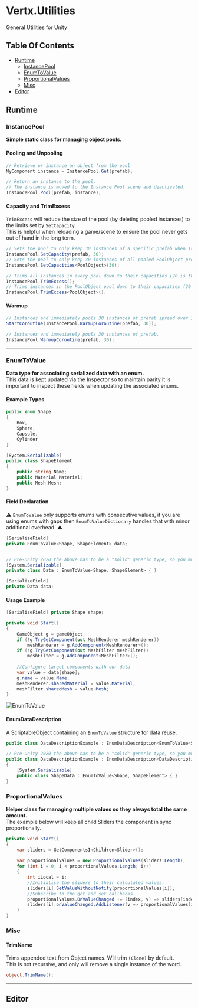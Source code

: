 # Vertx.Utilities
General Utilities for Unity

## Table Of Contents
- [Runtime](#Runtime)
    - [InstancePool](#InstancePool)
    - [EnumToValue](#EnumToValue)
    - [ProportionalValues](#ProportionalValues)
    - [Misc](#Misc)
- [Editor](#Editor)

## Runtime
### InstancePool
**Simple static class for managing object pools.**  
#### Pooling and Unpooling
```cs
// Retrieve or instance an object from the pool
MyComponent instance = InstancePool.Get(prefab);

// Return an instance to the pool.
// The instance is moved to the Instance Pool scene and deactivated.
InstancePool.Pool(prefab, instance);
```

#### Capacity and TrimExcess
`TrimExcess` will reduce the size of the pool (by deleting pooled instances) to the limits set by `SetCapacity`.  
This is helpful when reloading a game/scene to ensure the pool never gets out of hand in the long term.
```cs
// Sets the pool to only keep 30 instances of a specific prefab when TrimExcess is called.
InstancePool.SetCapacity(prefab, 30);
// Sets the pool to only keep 30 instances of all pooled PoolObject prefabs when TrimExcess is called.
InstancePool.SetCapacities<PoolObject>(30);

// Trims all instances in every pool down to their capacities (20 is the default argument)
InstancePool.TrimExcess();
// Trims instances in the PoolObject pool down to their capacities (20 is the default argument)
InstancePool.TrimExcess<PoolObject>();
```

#### Warmup
```cs
// Instances and immediately pools 30 instances of prefab spread over 30 frames.
StartCoroutine(InstancePool.WarmupCoroutine(prefab, 30));

// Instances and immediately pools 30 instances of prefab.
InstancePool.WarmupCoroutine(prefab, 30);
```

---

### EnumToValue
**Data type for associating serialized data with an enum.**  
This data is kept updated via the Inspector so to maintain parity it is important to inspect these fields when updating the associated enums.
#### Example Types
```cs
public enum Shape
{
    Box,
    Sphere,
    Capsule,
    Cylinder
}

[System.Serializable]
public class ShapeElement
{
    public string Name;
    public Material Material;
    public Mesh Mesh;
}
```
#### Field Declaration
⚠️ `EnumToValue` only supports enums with consecutive values, if you are using enums with gaps then `EnumToValueDictionary` handles that with minor additional overhead. ⚠️
```cs
[SerializeField]
private EnumToValue<Shape, ShapeElement> data;


// Pre-Unity 2020 the above has to be a "solid" generic type, so you must serialize a derived class that does not use generics.
[System.Serializable]
private class Data : EnumToValue<Shape, ShapeElement> { }

[SerializeField]
private Data data;
```
#### Usage Example
```cs
[SerializeField] private Shape shape;

private void Start()
{
    GameObject g = gameObject;
    if (!g.TryGetComponent(out MeshRenderer meshRenderer))
        meshRenderer = g.AddComponent<MeshRenderer>();
    if (!g.TryGetComponent(out MeshFilter meshFilter))
        meshFilter = g.AddComponent<MeshFilter>();
    
    //Configure target components with our data
    var value = data[shape];
    g.name = value.Name;
    meshRenderer.sharedMaterial = value.Material;
    meshFilter.sharedMesh = value.Mesh;
}
```
![EnumToValue](http://vertx.xyz/Images/Utilities/EnumToValue_01.png)
#### EnumDataDescription
A ScriptableObject containing an `EnumToValue` structure for data reuse.
```cs
public class DataDescriptionExample : EnumDataDescription<EnumToValue<Shape, ShapeElement>> { }

// Pre-Unity 2020 the above has to be a "solid" generic type, so you must serialize a derived class that does not use generics.
public class DataDescriptionExample : EnumDataDescription<DataDescriptionExample.ShapeData>
{ 
    [System.Serializable]
    public class ShapeData : EnumToValue<Shape, ShapeElement> { }
}
```

### ProportionalValues
**Helper class for managing multiple values so they always total the same amount.**  
The example below will keep all child Sliders the component in sync proportionally.
```cs
private void Start()
{
    var sliders = GetComponentsInChildren<Slider>();
    
    var proportionalValues = new ProportionalValues(sliders.Length);
    for (int i = 0; i < proportionalValues.Length; i++)
    {
        int iLocal = i;
        //Initialise the sliders to their calculated values.
        sliders[i].SetValueWithoutNotify(proportionalValues[i]);
        //Subscribe to the get and set callbacks.
        proportionalValues.OnValueChanged += (index, v) => sliders[index].SetValueWithoutNotify(v);
        sliders[i].onValueChanged.AddListener(v => proportionalValues[iLocal] = v);
    }
}
```

### Misc
#### TrimName
Trims appended text from Object names. Will trim `(Clone)` by default.  
This is not recursive, and only will remove a single instance of the word.
```cs
object.TrimName();
```

---

## Editor